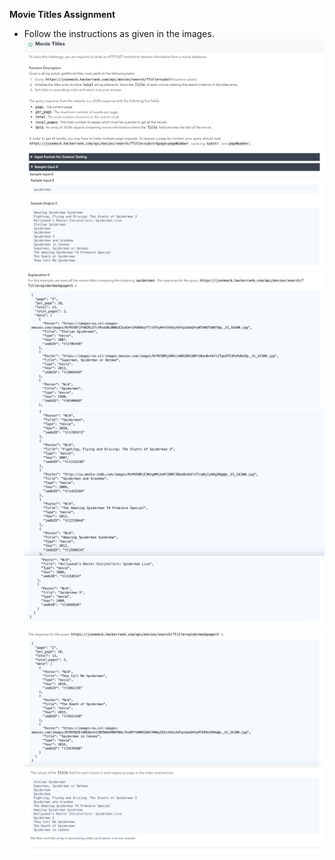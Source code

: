 __Movie Titles Assignment__
* Follow the instructions as given in the images.
![Movie Titles Part 1][1]
![Movie Titles Part 2][2]
![Movie Titles Part 3][3]
![Movie Titles Part 4][4]
![Movie Titles Part 5][5]
![Movie Titles Part 6][6]
![Movie Titles Part 7][7]

[1]: assets/MovieTitles_1.png "Movie Titles Part 1"
[2]: assets/MovieTitles_2.png "Movie Titles Part 2"
[3]: assets/MovieTitles_3.png "Movie Titles Part 3"
[4]: assets/MovieTitles_4.png "Movie Titles Part 4"
[5]: assets/MovieTitles_5.png "Movie Titles Part 5"
[6]: assets/MovieTitles_6.png "Movie Titles Part 6"
[7]: assets/MovieTitles_7.png "Movie Titles Part 7"